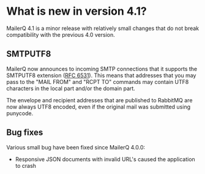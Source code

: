 # What is new in version 4.1?

MailerQ 4.1 is a minor release with relatively small changes that do not
break compatibility with the previous 4.0 version. 


## SMTPUTF8

MailerQ now announces to incoming SMTP connections that it supports the
SMTPUTF8 extension ([RFC 6531](https://tools.ietf.org/html/rfc6531)). This
means that addresses that you may pass to the "MAIL FROM" and "RCPT TO" 
commands may contain UTF8 characters in the local part and/or the domain 
part.

The envelope and recipient addresses that are published to RabbitMQ are 
now always UTF8 encoded, even if the original mail was submitted using 
punycode.


## Bug fixes

Various small bug have been fixed since MailerQ 4.0.0:

* Responsive JSON documents with invalid URL's caused the application to crash
